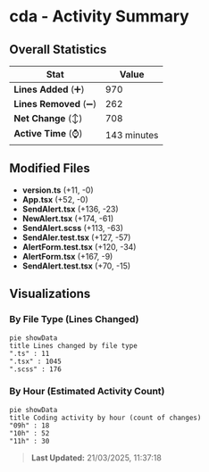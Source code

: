 # cda - Activity Summary 

## Overall Statistics

| Stat                   | Value                                                             |
| ---------------------- | ----------------------------------------------------------------- |
| **Lines Added** (➕)   | 970                                          |
| **Lines Removed** (➖) | 262                                        |
| **Net Change** (↕)    | 708                |
| **Active Time** (⌚)   | 143 minutes |


## Modified Files
- **version.ts** (+11, -0)
- **App.tsx** (+52, -0)
- **SendAlert.tsx** (+136, -23)
- **NewAlert.tsx** (+174, -61)
- **SendAlert.scss** (+113, -63)
- **SendAler.test.tsx** (+127, -57)
- **AlertForm.test.tsx** (+120, -34)
- **AlertForm.tsx** (+167, -9)
- **SendAlert.test.tsx** (+70, -15)

## Visualizations

### By File Type (Lines Changed)

```mermaid
pie showData
title Lines changed by file type
".ts" : 11
".tsx" : 1045
".scss" : 176
```

### By Hour (Estimated Activity Count)

```mermaid
pie showData
title Coding activity by hour (count of changes)
"09h" : 18
"10h" : 52
"11h" : 30
```


> **Last Updated:** 21/03/2025, 11:37:18